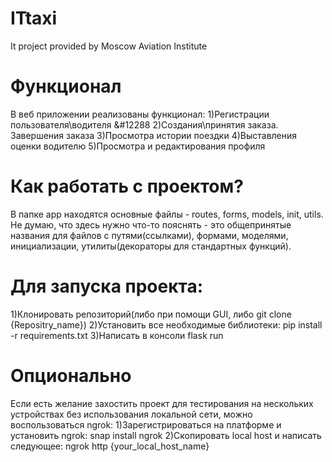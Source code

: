 # ITtaxi
It project provided by Moscow Aviation Institute

# Функционал
В веб приложении реализованы функционал:
1)Регистрации пользователя\водителя &#12288
2)Создания\принятия заказа. Завершения заказа
3)Просмотра истории поездки
4)Выставления оценки водителю
5)Просмотра и редактирования профиля

# Как работать с проектом?
В папке app находятся основные файлы - routes, forms, models, init, utils. Не думаю, что здесь нужно что-то пояснять - это общепринятые названия для файлов с путями(ссылками), формами, моделями, инициализации, утилиты(декораторы для стандартных функций). 

# Для запуска проекта:
1)Клонировать репозиторий(либо при помощи GUI, либо git clone {Repositry_name})
2)Установить все необходимые библиотеки: pip install -r requirements.txt
3)Написать в консоли flask run

# Опционально
Если есть желание захостить проект для тестирования на нескольких устройствах без использования локальной сети, можно воспользоваться ngrok:
1)Зарегистрироваться на платформе и установить ngrok: snap install ngrok
2)Скопировать local host и написать следующее: ngrok http {your_local_host_name}

